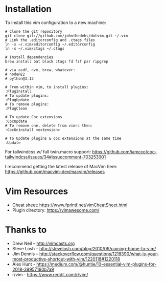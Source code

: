Installation
============

To install this vim configuration to a new machine:

    # Clone the git repository
    git clone git://github.com/johnthedebs/dotvim.git ~/.vim
    # Link the .editorconfig and .ctags files
    ln -s ~/.vim/editorconfig ~/.editorconfig
    ln -s ~/.vim/ctags ~/.ctags

    # Install dependencies
    brew install bat black ctags fd fzf par ripgrep

    # via asdf, nvm, brew, whatever:
    # node@22
    # python@3.13 

    # From within vim, to install plugins:
    :PlugInstall
    # To update plugins:
    :PlugUpdate
    # To remove plugins:
    :PlugClean

    # To update Coc extensions
    :CocUpdate
    # To remove one, delete from vimrc then:
    :CocUninstall <extension>

    # To Update plugins & coc extensions at the same time
    :Update


For tailwindcss w/ full twin.macro support:
https://github.com/iamcco/coc-tailwindcss/issues/34#issuecomment-703253001

I recommend getting the latest release of MacVim here:
https://github.com/macvim-dev/macvim/releases


Vim Resources
=============

* Cheat sheet: https://www.fprintf.net/vimCheatSheet.html
* Plugin directory: https://vimawesome.com/


Thanks to
=========

* Drew Neil – http://vimcasts.org
* Steve Losh – http://stevelosh.com/blog/2010/09/coming-home-to-vim/
* Jim Dennis – http://stackoverflow.com/questions/1218390/what-is-your-most-productive-shortcut-with-vim/1220118#1220118
* Alex Hunt - https://medium.com/@huntie/10-essential-vim-plugins-for-2018-39957190b7a9
* r/vim - https://www.reddit.com/r/vim/
